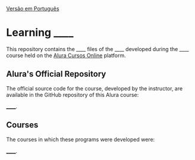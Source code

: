 [Versão em Português](README.md)

# Learning ____

This repository contains the ____ files of the ____ developed during the ____ course held on
the [Alura Cursos Online](https://alura.com.br)
platform.

## Alura's Official Repository

The official source code for the course, developed by the instructor, are available in the GitHub repository of this
Alura course:

[____](____).

## Courses

The courses in which these programs were developed were:

[____](____).
